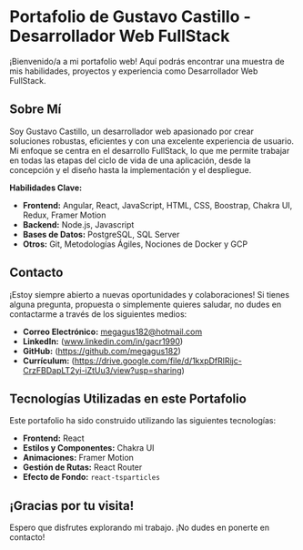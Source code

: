 # Portafolio de Gustavo Castillo - Desarrollador Web FullStack

¡Bienvenido/a a mi portafolio web! Aquí podrás encontrar una muestra de mis habilidades, proyectos y experiencia como Desarrollador Web FullStack.

## Sobre Mí

Soy Gustavo Castillo, un desarrollador web apasionado por crear soluciones robustas, eficientes y con una excelente experiencia de usuario. Mi enfoque se centra en el desarrollo FullStack, lo que me permite trabajar en todas las etapas del ciclo de vida de una aplicación, desde la concepción y el diseño hasta la implementación y el despliegue.

**Habilidades Clave:**

* **Frontend:** Angular, React, JavaScript, HTML, CSS, Boostrap, Chakra UI, Redux, Framer Motion
* **Backend:** Node.js, Javascript
* **Bases de Datos:** PostgreSQL, SQL Server
* **Otros:** Git, Metodologías Ágiles, Nociones de Docker y GCP

## Contacto

¡Estoy siempre abierto a nuevas oportunidades y colaboraciones! Si tienes alguna pregunta, propuesta o simplemente quieres saludar, no dudes en contactarme a través de los siguientes medios:

* **Correo Electrónico:** megagus182@hotmail.com
* **LinkedIn:** (www.linkedin.com/in/gacr1990)
* **GitHub:** (https://github.com/megagus182)
* **Currículum:** (https://drive.google.com/file/d/1kxpDfRlRijc-CrzFBDapLT2yi-iZtUu3/view?usp=sharing)

## Tecnologías Utilizadas en este Portafolio

Este portafolio ha sido construido utilizando las siguientes tecnologías:

* **Frontend:** React
* **Estilos y Componentes:** Chakra UI
* **Animaciones:** Framer Motion
* **Gestión de Rutas:** React Router
* **Efecto de Fondo:** `react-tsparticles`

## ¡Gracias por tu visita!

Espero que disfrutes explorando mi trabajo. ¡No dudes en ponerte en contacto!